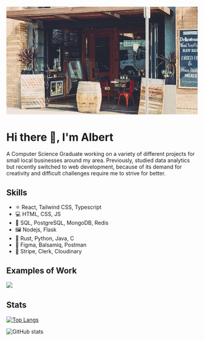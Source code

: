 ![](https://github.com/Alberyt/alberyt/blob/main/background.jfif)

# Hi there 👋, I'm Albert
A Computer Science Graduate working on a variety of different projects for small local businesses around my area. Previously, studied data analytics but recently switched to web development, because of its demand for creativity and difficult challenges require me to strive for better.

## Skills 
* ⚛️ React, Tailwind CSS, Typescript
* 💻 HTML, CSS, JS
* 💾 SQL, PostgreSQL, MongoDB, Redis
* 🖼️ Nodejs, Flask
* 🔣 Rust, Python, Java, C
* 🧰 Figma, Balsamiq, Postman
* 🦦 Stripe, Clerk, Cloudinary
  
## Examples of Work
<img src="https://github.com/Alberyt/alberyt/blob/main/bottle-o.gif" width="250">


## Stats
[![Top Langs](https://github-readme-stats.vercel.app/api/top-langs/?username=alberyt)](https://github.com/anuraghazra/github-readme-stats)

![GitHub stats](https://github-readme-stats.vercel.app/api?username=alberyt&show_icons=true&count_private=true)  

